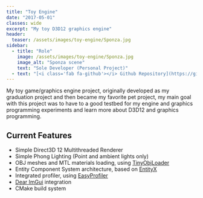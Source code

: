 ```yaml
---
title: "Toy Engine"
date: "2017-05-01"
classes: wide
excerpt: "My toy D3D12 graphics engine"
header:
  teaser: /assets/images/toy-engine/Sponza.jpg
sidebar:
  - title: "Role"
    image: /assets/images/toy-engine/Sponza.jpg
    image_alt: "Sponza scene"
    text: "Sole Developer (Personal Project)"
  - text: "[<i class='fab fa-github'></i> Github Repository](https://github.com/caioteixeira/ToyEngine){: .btn .btn--primary}"
---
```


My toy game/graphics engine project, originally developed as my graduation project and then became my favorite pet project, 
my main goal with this project was to have to a good testbed for my engine and graphics programming experiments and learn more about D3D12 and graphics programming.

## Current Features
* Simple Direct3D 12 Multithreaded Renderer
* Simple Phong Lighting (Point and ambient lights only)
* OBJ meshes and MTL materials loading, using [TinyObjLoader](https://github.com/syoyo/tinyobjloader)
* Entity Component System architecture, based on [EntityX](https://github.com/alecthomas/entityx)
* Integrated profiler, using [EasyProfiler](https://github.com/yse/easy_profiler)
* [Dear ImGui](https://github.com/ocornut/imgui) integration
* CMake build system
